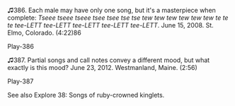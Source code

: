 ♫386. Each male may have only one song, but it's a masterpiece when
complete: *Tseee tseee tseee tsee tsee tse tse tew tew tew tew tew tew
te te te tee-LETT tee-LETT tee-LETT tee-LETT tee-LETT*. June 15, 2008.
St. Elmo, Colorado. (4:22)86

Play-386

♫387. Partial songs and call notes convey a different mood, but what
exactly is this mood? June 23, 2012. Westmanland, Maine. (2:56)

Play-387

See also Explore 38: Songs of ruby-crowned kinglets.
